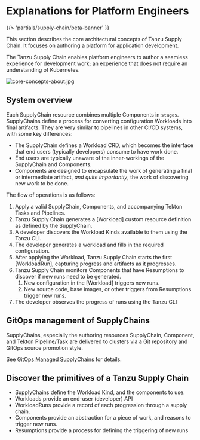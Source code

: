 # Explanations for Platform Engineers

{{> 'partials/supply-chain/beta-banner' }}

This section describes the core architectural concepts of Tanzu Supply Chain.
It focuses on authoring a platform for application development.

The Tanzu Supply Chain enables platform engineers to author a seamless experience for
development work; an experience that does not require an understanding of Kubernetes.

![core-concepts-about.jpg](./images/core-concepts-about.jpg)

## System overview

Each SupplyChain resource combines multiple Components in `stages`.
SupplyChains define a process for converting configuration Workloads into final artifacts.
They are very similar to pipelines in other CI/CD systems, with some key differences:

- The SupplyChain defines a Workload CRD, which becomes the interface that end users (typically developers) consume to have work done.
- End users are typically unaware of the inner-workings of the SupplyChain and Components.
- Components are designed to encapsulate the work of generating a final or intermediate artifact, _and quite importantly_, the work of discovering new work to be done.

The flow of operations is as follows:

1. Apply a valid SupplyChain, Components, and accompanying Tekton Tasks and Pipelines.
2. Tanzu Supply Chain generates a [Workload] custom resource definition as defined by the SupplyChain.
3. A developer discovers the Workload Kinds available to them using the Tanzu CLI.
4. The developer generates a workload and fills in the required configuration.
5. After applying the Workload, Tanzu Supply Chain starts the first [WorkloadRun], capturing progress and artifacts as it progresses.
6. Tanzu Supply Chain monitors Components that have Resumptions to discover if new runs need to be generated.
   1. New configuration in the [Workload] triggers new runs.
   2. New source code, base images, or other triggers from Resumptions trigger new runs.
7. The developer observes the progress of runs using the Tanzu CLI

## GitOps management of SupplyChains

SupplyChains, especially the authoring resources SupplyChain, Component, and Tekton Pipeline/Task are delivered to clusters via a Git repository and GitOps source promotion style.

See [GitOps Managed SupplyChains](./../how-to/deploying-supply-chains/gitops-managed.hbs.md) for details.

## Discover the primitives of a Tanzu Supply Chain

- SupplyChains define the Workload Kind, and the components to use.
- Workloads provide an end-user (developer) API
- WorkloadRuns provide a record of each progression through a supply chain.
- Components provide an abstraction for a piece of work, and reasons to trigger new runs.
- Resumptions provide a process for defining the triggering of new runs

<!--
[SupplyChain]: ./supply-chains.hbs.md
[SupplyChains]: ./supply-chains.hbs.md
[Workload]: ./workloads.hbs.md
[Workloads]: ./workloads.hbs.md
[WorkloadRuns]: ./workload-runs.hbs.md
[WorkloadRun]: ./workload-runs.hbs.md
[Components]: ./components.hbs.md
[Resumptions]: ./resumptions.hbs.md
-->